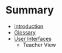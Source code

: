# Summary

* [Introduction](README.md)
* [Glossary](glossary.md)
* [User Interfaces](user_interfaces.md)
   * Teacher View

